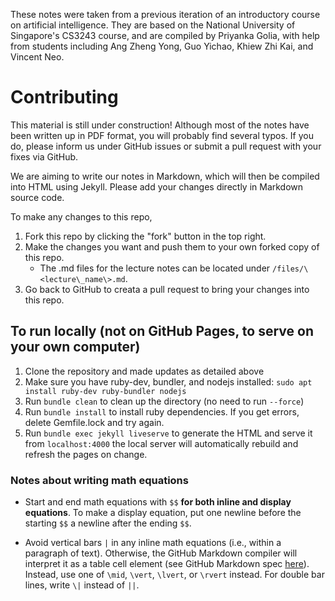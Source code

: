 These notes were taken from a previous iteration of an introductory course on artificial intelligence. They are based on the National University of Singapore's CS3243 course, and are compiled by Priyanka Golia, with help from students including Ang Zheng Yong, Guo Yichao, Khiew Zhi Kai, and Vincent Neo. 

# Contributing

This material is still under construction! Although most of the notes have been written up in PDF format, you will probably find several typos. If you do, please inform us under GitHub issues or submit a pull request with your fixes via GitHub.

We are aiming to write our notes in Markdown, which will then be compiled into HTML using Jekyll. Please add your changes directly in Markdown source code.

To make any changes to this repo,
1. Fork this repo by clicking the "fork" button in the top right.
1. Make the changes you want and push them to your own forked copy of this repo.
    * The .md files for the lecture notes can be located under `/files/\<lecture\_name\>.md`.
1. Go back to GitHub to creata a pull request to bring your changes into this repo.

## To run locally (not on GitHub Pages, to serve on your own computer)

1. Clone the repository and made updates as detailed above
1. Make sure you have ruby-dev, bundler, and nodejs installed: `sudo apt install ruby-dev ruby-bundler nodejs`
1. Run `bundle clean` to clean up the directory (no need to run `--force`)
1. Run `bundle install` to install ruby dependencies. If you get errors, delete Gemfile.lock and try again.
1. Run `bundle exec jekyll liveserve` to generate the HTML and serve it from `localhost:4000` the local server will automatically rebuild and refresh the pages on change.

### Notes about writing math equations

* Start and end math equations with `$$` **for both inline and display equations**. To make a display equation, put one newline before the starting `$$` a newline after the ending `$$`.

* Avoid vertical bars `|` in any inline math equations (i.e., within a paragraph of text). Otherwise, the GitHub Markdown compiler will interpret it as a table cell element (see GitHub Markdown spec [here](https://github.github.com/gfm/)). Instead, use one of `\mid`, `\vert`, `\lvert`, or `\rvert` instead. For double bar lines, write `\|` instead of `||`.

